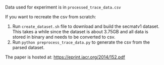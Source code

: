 Data used for experiment is in `processed_trace_data.csv`

If you want to recreate the csv from scratch:
1. Run `create_dataset.sh` file to download and build the secmatv1 dataset. This takes a while since the dataset is about 3.75GB and all data is stored in binary and needs to be converted to csv.
2. Run `python preprocess_trace_data.py` to generate the csv from the parsed dataset.

The paper is hosted at: https://eprint.iacr.org/2014/152.pdf